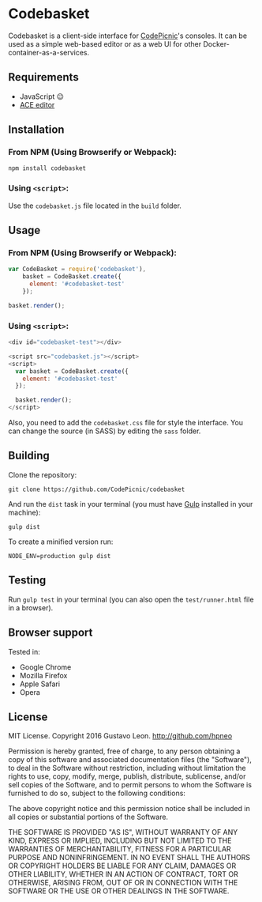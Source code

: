# Codebasket

Codebasket is a client-side interface for [CodePicnic](https://codepicnic.com)'s consoles. It can be used as a simple web-based editor or as a web UI for other Docker-container-as-a-services.

## Requirements

* JavaScript 😉
* [ACE editor](https://ace.c9.io/)

## Installation

### From NPM (Using Browserify or Webpack):

`npm install codebasket`

### Using `<script>`:

Use the `codebasket.js` file located in the `build` folder.

## Usage

### From NPM (Using Browserify or Webpack):

```javascript
var CodeBasket = require('codebasket'),
    basket = CodeBasket.create({
      element: '#codebasket-test'
    });

basket.render();
```

### Using `<script>`:

```javascript
<div id="codebasket-test"></div>

<script src="codebasket.js"></script>
<script>
  var basket = CodeBasket.create({
    element: '#codebasket-test'
  });

  basket.render();
</script>
```

Also, you need to add the `codebasket.css` file for style the interface. You can change the source (in SASS) by editing the `sass` folder.

## Building

Clone the repository:

`git clone https://github.com/CodePicnic/codebasket`

And run the `dist` task in your terminal (you must have [Gulp](http://gulpjs.com) installed in your machine):

`gulp dist`

To create a minified version run:

`NODE_ENV=production gulp dist`

## Testing

Run `gulp test` in your terminal (you can also open the `test/runner.html` file in a browser).

## Browser support

Tested in:

* Google Chrome
* Mozilla Firefox
* Apple Safari
* Opera

## License

MIT License. Copyright 2016 Gustavo Leon. http://github.com/hpneo

Permission is hereby granted, free of charge, to any
person obtaining a copy of this software and associated
documentation files (the "Software"), to deal in the
Software without restriction, including without limitation
the rights to use, copy, modify, merge, publish,
distribute, sublicense, and/or sell copies of the
Software, and to permit persons to whom the Software is
furnished to do so, subject to the following conditions:

The above copyright notice and this permission notice
shall be included in all copies or substantial portions of
the Software.

THE SOFTWARE IS PROVIDED "AS IS", WITHOUT WARRANTY OF ANY
KIND, EXPRESS OR IMPLIED, INCLUDING BUT NOT LIMITED TO THE
WARRANTIES OF MERCHANTABILITY, FITNESS FOR A PARTICULAR
PURPOSE AND NONINFRINGEMENT. IN NO EVENT SHALL THE AUTHORS
OR COPYRIGHT HOLDERS BE LIABLE FOR ANY CLAIM, DAMAGES OR
OTHER LIABILITY, WHETHER IN AN ACTION OF CONTRACT, TORT OR
OTHERWISE, ARISING FROM, OUT OF OR IN CONNECTION WITH THE
SOFTWARE OR THE USE OR OTHER DEALINGS IN THE SOFTWARE.